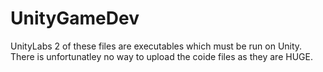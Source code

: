 # UnityGameDev
UnityLabs
2 of these files are executables which must be run on Unity.
There is unfortunatley no way to upload the coide files as they are HUGE.
